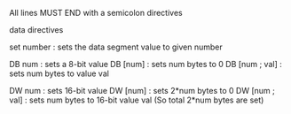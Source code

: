 All lines MUST END with a semicolon
directives

data directives

set number : sets the data segment value to given number

DB num : sets a 8-bit value
DB \[num] : sets num bytes to 0
DB \[num ; val] : sets num bytes to value val

DW num : sets 16-bit value
DW \[num] : sets 2\*num bytes to 0
DW \[num ; val] : sets num bytes to 16-bit value val (So total 2\*num bytes are set)
